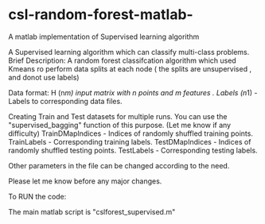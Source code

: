 csl-random-forest-matlab-
=========================

A matlab implementation of Supervised learning algorithm

A Supervised learning algorithm which can classify multi-class problems.
Brief Description:
A random forest classifcation algorithm which used Kmeans ro perform data splits at each node ( the splits are unsupervised , and donot use labels)

Data format:
H (n*m) input matrix with n points and m features .
Labels (n*1) - Labels to corresponding data files.

Creating Train and Test datasets for multiple runs.
You can use the "supervised_bagging" function of this purpose.
(Let me know if any difficulty)
TrainDMapIndices - Indices of randomly shuffled training points. 
TrainLabels - Corresponding training labels.
TestDMapIndices - Indices of randomly shuffled testing points.
TestLabels  - Corresponding testing labels.

Other parameters in the file can be changed according to the need.

Please let me know before any major changes.

To RUN the code:

The main matlab script is "cslforest_supervised.m"
